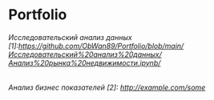 # Portfolio

###### Исследовательский анализ данных [1]:https://github.com/ObWan89/Portfolio/blob/main/Исследовательский%20анализ%20данных/Анализ%20рынка%20недвижимости.ipynb/

###### Анализ бизнес показателей [2]: http://example.com/some
